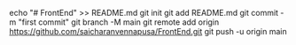 echo "# FrontEnd" >> README.md
git init
git add README.md
git commit -m "first commit"
git branch -M main
git remote add origin https://github.com/saicharanvennapusa/FrontEnd.git
git push -u origin main